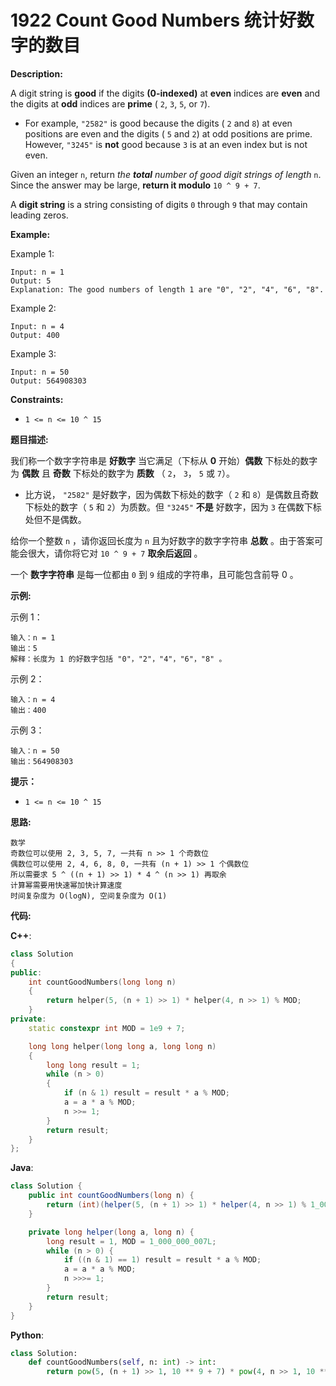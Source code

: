 # 1922 Count Good Numbers 统计好数字的数目

__Description:__

A digit string is __good__ if the digits __(0-indexed)__ at __even__ indices are __even__ and the digits at __odd__ indices are __prime__ ( `2`, `3`, `5`, or `7`).

- For example, `"2582"` is good because the digits ( `2` and `8`) at even positions are even and the digits ( `5` and `2`) at odd positions are prime. However, `"3245"` is __not__ good because `3` is at an even index but is not even.

Given an integer `n`, return _the __total__ number of good digit strings of length_ `n`. Since the answer may be large, __return it modulo__ `10 ^ 9 + 7`.

A __digit string__ is a string consisting of digits `0` through `9` that may contain leading zeros.

__Example:__

Example 1:

```text
Input: n = 1
Output: 5
Explanation: The good numbers of length 1 are "0", "2", "4", "6", "8".
```

Example 2:

```text
Input: n = 4
Output: 400
```

Example 3:

```text
Input: n = 50
Output: 564908303
```

__Constraints:__

- `1 <= n <= 10 ^ 15`

__题目描述:__

我们称一个数字字符串是 __好数字__ 当它满足（下标从 __0__ 开始）__偶数__ 下标处的数字为 __偶数__ 且 __奇数__ 下标处的数字为 __质数__ （ `2`， `3`， `5` 或 `7`）。

- 比方说， `"2582"` 是好数字，因为偶数下标处的数字（ `2` 和 `8`）是偶数且奇数下标处的数字（ `5` 和 `2`）为质数。但 `"3245"` __不是__ 好数字，因为 `3` 在偶数下标处但不是偶数。

给你一个整数 `n` ，请你返回长度为 `n` 且为好数字的数字字符串 __总数__ 。由于答案可能会很大，请你将它对 `10 ^ 9 + 7` __取余后返回__ 。

一个 __数字字符串__ 是每一位都由 `0` 到 `9` 组成的字符串，且可能包含前导 0 。

__示例:__

示例 1：

```text
输入：n = 1
输出：5
解释：长度为 1 的好数字包括 "0"，"2"，"4"，"6"，"8" 。
```

示例 2：

```text
输入：n = 4
输出：400
```

示例 3：

```text
输入：n = 50
输出：564908303
```

__提示：__

- `1 <= n <= 10 ^ 15`

__思路:__

```text
数学
奇数位可以使用 2, 3, 5, 7, 一共有 n >> 1 个奇数位
偶数位可以使用 2, 4, 6, 8, 0, 一共有 (n + 1) >> 1 个偶数位
所以需要求 5 ^ ((n + 1) >> 1) * 4 ^ (n >> 1) 再取余
计算幂需要用快速幂加快计算速度
时间复杂度为 O(logN), 空间复杂度为 O(1)
```

__代码:__

__C++__:

```C++
class Solution 
{
public:
    int countGoodNumbers(long long n) 
    {
        return helper(5, (n + 1) >> 1) * helper(4, n >> 1) % MOD;
    }
private:
    static constexpr int MOD = 1e9 + 7;

    long long helper(long long a, long long n) 
    {
        long long result = 1;
        while (n > 0) 
        {
            if (n & 1) result = result * a % MOD;
            a = a * a % MOD;
            n >>= 1; 
        }
        return result;
    }
};
```

__Java__:

```Java
class Solution {
    public int countGoodNumbers(long n) {
        return (int)(helper(5, (n + 1) >> 1) * helper(4, n >> 1) % 1_000_000_007L);
    }

    private long helper(long a, long n) {
        long result = 1, MOD = 1_000_000_007L;
        while (n > 0) {
            if ((n & 1) == 1) result = result * a % MOD;
            a = a * a % MOD;
            n >>>= 1; 
        }
        return result;
    }
}
```

__Python__:

```Python
class Solution:
    def countGoodNumbers(self, n: int) -> int:
        return pow(5, (n + 1) >> 1, 10 ** 9 + 7) * pow(4, n >> 1, 10 ** 9 + 7) % (10 ** 9 + 7)
```
